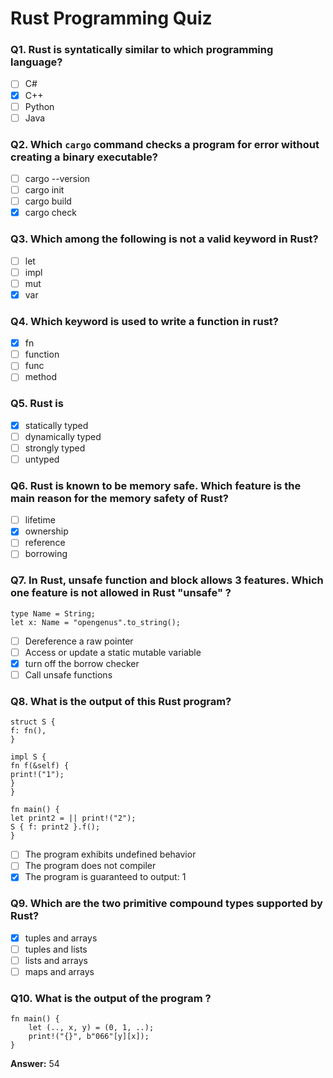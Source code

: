 # Rust Programming Quiz

### Q1. Rust is syntatically similar to which programming language?
- [ ] C#
- [x] C++
- [ ] Python
- [ ] Java

### Q2. Which `cargo` command checks a program for error without creating a binary executable?

- [ ] cargo --version
- [ ] cargo init
- [ ] cargo build
- [x] cargo check

### Q3. Which among the following is not a valid keyword in Rust?

- [ ] let
- [ ] impl
- [ ] mut
- [x] var

### Q4. Which keyword is used to write a function in rust?

- [x] fn
- [ ] function
- [ ] func
- [ ] method

### Q5. Rust is 

- [x] statically typed 
- [ ] dynamically typed 
- [ ] strongly typed 
- [ ] untyped

### Q6. Rust is known to be memory safe. Which feature is the main reason for the memory safety of Rust?

- [ ] lifetime
- [x] ownership
- [ ] reference
- [ ] borrowing

### Q7. In Rust, unsafe function and block allows 3 features. Which one feature is not allowed in Rust "unsafe" ?
```
type Name = String; 
let x: Name = "opengenus".to_string();
```
- [ ] Dereference a raw pointer
- [ ] Access or update a static mutable variable
- [x] turn off the borrow checker
- [ ] Call unsafe functions

### Q8. What is the output of this Rust program?
```
struct S {
f: fn(),
}

impl S {
fn f(&self) {
print!("1");
}
}

fn main() {
let print2 = || print!("2");
S { f: print2 }.f();
}
```
- [ ] The program exhibits undefined behavior
- [ ] The program does not compiler
- [x] The program is guaranteed to output: 1

### Q9. Which are the two primitive compound types supported by Rust?

- [x] tuples and arrays
- [ ] tuples and lists
- [ ] lists and arrays
- [ ] maps and arrays

### Q10. What is the output of the program ?
```
fn main() {
    let (.., x, y) = (0, 1, ..);
    print!("{}", b"066"[y][x]);
}
```
**Answer:** 54
